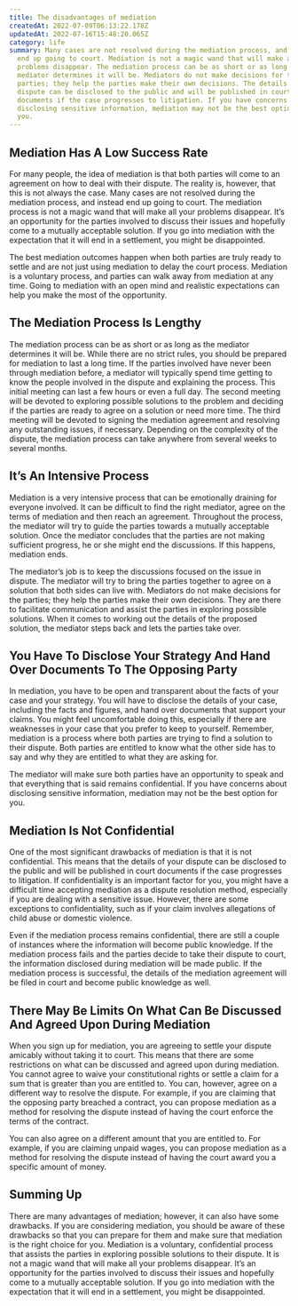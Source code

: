 ```yaml
---
title: The disadvantages of mediation
createdAt: 2022-07-09T06:13:22.178Z
updatedAt: 2022-07-16T15:48:20.065Z
category: life
summary: Many cases are not resolved during the mediation process, and instead
  end up going to court. Mediation is not a magic wand that will make all your
  problems disappear. The mediation process can be as short or as long as the
  mediator determines it will be. Mediators do not make decisions for the
  parties; they help the parties make their own decisions. The details of your
  dispute can be disclosed to the public and will be published in court
  documents if the case progresses to litigation. If you have concerns about
  disclosing sensitive information, mediation may not be the best option for
  you.
---
```


## Mediation Has A Low Success Rate

For many people, the idea of mediation is that both parties will come to an agreement on how to deal with their dispute. The reality is, however, that this is not always the case. Many cases are not resolved during the mediation process, and instead end up going to court. The mediation process is not a magic wand that will make all your problems disappear. It’s an opportunity for the parties involved to discuss their issues and hopefully come to a mutually acceptable solution. If you go into mediation with the expectation that it will end in a settlement, you might be disappointed.

The best mediation outcomes happen when both parties are truly ready to settle and are not just using mediation to delay the court process. Mediation is a voluntary process, and parties can walk away from mediation at any time. Going to mediation with an open mind and realistic expectations can help you make the most of the opportunity.

## The Mediation Process Is Lengthy

The mediation process can be as short or as long as the mediator determines it will be. While there are no strict rules, you should be prepared for mediation to last a long time. If the parties involved have never been through mediation before, a mediator will typically spend time getting to know the people involved in the dispute and explaining the process. This initial meeting can last a few hours or even a full day. The second meeting will be devoted to exploring possible solutions to the problem and deciding if the parties are ready to agree on a solution or need more time. The third meeting will be devoted to signing the mediation agreement and resolving any outstanding issues, if necessary. Depending on the complexity of the dispute, the mediation process can take anywhere from several weeks to several months.

## It’s An Intensive Process

Mediation is a very intensive process that can be emotionally draining for everyone involved. It can be difficult to find the right mediator, agree on the terms of mediation and then reach an agreement. Throughout the process, the mediator will try to guide the parties towards a mutually acceptable solution. Once the mediator concludes that the parties are not making sufficient progress, he or she might end the discussions. If this happens, mediation ends.

The mediator’s job is to keep the discussions focused on the issue in dispute. The mediator will try to bring the parties together to agree on a solution that both sides can live with. Mediators do not make decisions for the parties; they help the parties make their own decisions. They are there to facilitate communication and assist the parties in exploring possible solutions. When it comes to working out the details of the proposed solution, the mediator steps back and lets the parties take over.

## You Have To Disclose Your Strategy And Hand Over Documents To The Opposing Party

In mediation, you have to be open and transparent about the facts of your case and your strategy. You will have to disclose the details of your case, including the facts and figures, and hand over documents that support your claims. You might feel uncomfortable doing this, especially if there are weaknesses in your case that you prefer to keep to yourself. Remember, mediation is a process where both parties are trying to find a solution to their dispute. Both parties are entitled to know what the other side has to say and why they are entitled to what they are asking for.

The mediator will make sure both parties have an opportunity to speak and that everything that is said remains confidential. If you have concerns about disclosing sensitive information, mediation may not be the best option for you.

## Mediation Is Not Confidential

One of the most significant drawbacks of mediation is that it is not confidential. This means that the details of your dispute can be disclosed to the public and will be published in court documents if the case progresses to litigation. If confidentiality is an important factor for you, you might have a difficult time accepting mediation as a dispute resolution method, especially if you are dealing with a sensitive issue. However, there are some exceptions to confidentiality, such as if your claim involves allegations of child abuse or domestic violence.

Even if the mediation process remains confidential, there are still a couple of instances where the information will become public knowledge. If the mediation process fails and the parties decide to take their dispute to court, the information disclosed during mediation will be made public. If the mediation process is successful, the details of the mediation agreement will be filed in court and become public knowledge as well.

## There May Be Limits On What Can Be Discussed And Agreed Upon During Mediation

When you sign up for mediation, you are agreeing to settle your dispute amicably without taking it to court. This means that there are some restrictions on what can be discussed and agreed upon during mediation. You cannot agree to waive your constitutional rights or settle a claim for a sum that is greater than you are entitled to. You can, however, agree on a different way to resolve the dispute. For example, if you are claiming that the opposing party breached a contract, you can propose mediation as a method for resolving the dispute instead of having the court enforce the terms of the contract.

You can also agree on a different amount that you are entitled to. For example, if you are claiming unpaid wages, you can propose mediation as a method for resolving the dispute instead of having the court award you a specific amount of money.

## Summing Up

There are many advantages of mediation; however, it can also have some drawbacks. If you are considering mediation, you should be aware of these drawbacks so that you can prepare for them and make sure that mediation is the right choice for you. Mediation is a voluntary, confidential process that assists the parties in exploring possible solutions to their dispute. It is not a magic wand that will make all your problems disappear. It’s an opportunity for the parties involved to discuss their issues and hopefully come to a mutually acceptable solution. If you go into mediation with the expectation that it will end in a settlement, you might be disappointed.
